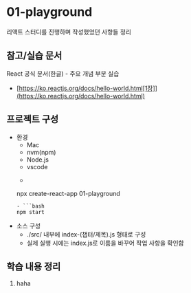 # 01-playground
리액트 스터디를 진행하며 작성했었던 사항들 정리

## 참고/실습 문서
React 공식 문서(한글) - 주요 개념 부분 실습
  - [https://ko.reactjs.org/docs/hello-world.html[1장]](https://ko.reactjs.org/docs/hello-world.html)

## 프로젝트 구성
- 환경
  - Mac
  - nvm(npm)
  - Node.js
  - vscode
  - ```bash
  npx create-react-app 01-playground
  ```
  - ```bash
  npm start
  ```
- 소스 구성
  - ./src/ 내부에 index-(챕터/제목).js 형태로 구성
  - 실제 실행 시에는 index.js로 이름을 바꾸어 작업 사항을 확인함
  
## 학습 내용 정리
1. haha

